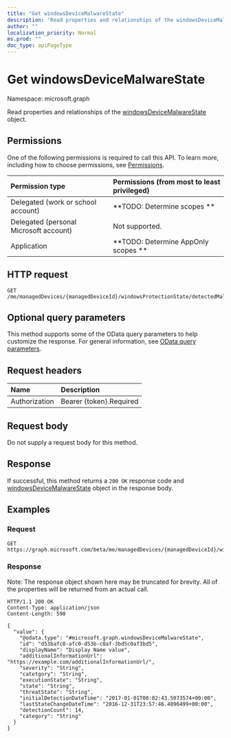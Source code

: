 ```yaml
---
title: "Get windowsDeviceMalwareState"
description: "Read properties and relationships of the windowsDeviceMalwareState object."
author: ""
localization_priority: Normal
ms.prod: ""
doc_type: apiPageType
---
```


# Get windowsDeviceMalwareState

Namespace: microsoft.graph

Read properties and relationships of the [windowsDeviceMalwareState](../resources/windowsdevicemalwarestate.md) object.

## Permissions
One of the following permissions is required to call this API. To learn more, including how to choose permissions, see [Permissions](/concepts/permissions-reference.md).

|Permission type|Permissions (from most to least privileged)|
|:---|:---|
|Delegated (work or school account)|**TODO: Determine scopes **|
|Delegated (personal Microsoft account)|Not supported.|
|Application|**TODO: Determine AppOnly scopes **|

## HTTP request
<!-- {
  "blockType": "ignored"
}
-->
``` http
GET /me/managedDevices/{managedDeviceId}/windowsProtectionState/detectedMalwareState/{windowsDeviceMalwareStateId}
```

## Optional query parameters
This method supports some of the OData query parameters to help customize the response. For general information, see [OData query parameters](/graph/query-parameters).

## Request headers
|Name|Description|
|:---|:---|
|Authorization|Bearer {token}.Required|

## Request body
Do not supply a request body for this method.

## Response
If successful, this method returns a `200 OK` response code and [windowsDeviceMalwareState](../resources/windowsdevicemalwarestate.md) object in the response body.

## Examples

### Request
<!-- {
  "blockType": "request",
  "name": "get_windowsdevicemalwarestate"
}
-->
``` http
GET https://graph.microsoft.com/beta/me/managedDevices/{managedDeviceId}/windowsProtectionState/detectedMalwareState/{windowsDeviceMalwareStateId}
```

### Response
Note: The response object shown here may be truncated for brevity. All of the properties will be returned from an actual call.
<!-- {
  "blockType": "response",
  "truncated": true,
  "@odata.type": "microsoft.graph.windowsDeviceMalwareState"
}
-->
``` http
HTTP/1.1 200 OK
Content-Type: application/json
Content-Length: 598

{
  "value": {
    "@odata.type": "#microsoft.graph.windowsDeviceMalwareState",
    "id": "d53bafc0-afc0-d53b-c0af-3bd5c0af3bd5",
    "displayName": "Display Name value",
    "additionalInformationUrl": "https://example.com/additionalInformationUrl/",
    "severity": "String",
    "catetgory": "String",
    "executionState": "String",
    "state": "String",
    "threatState": "String",
    "initialDetectionDateTime": "2017-01-01T00:02:43.5073574+00:00",
    "lastStateChangeDateTime": "2016-12-31T23:57:46.4896499+00:00",
    "detectionCount": 14,
    "category": "String"
  }
}
```

